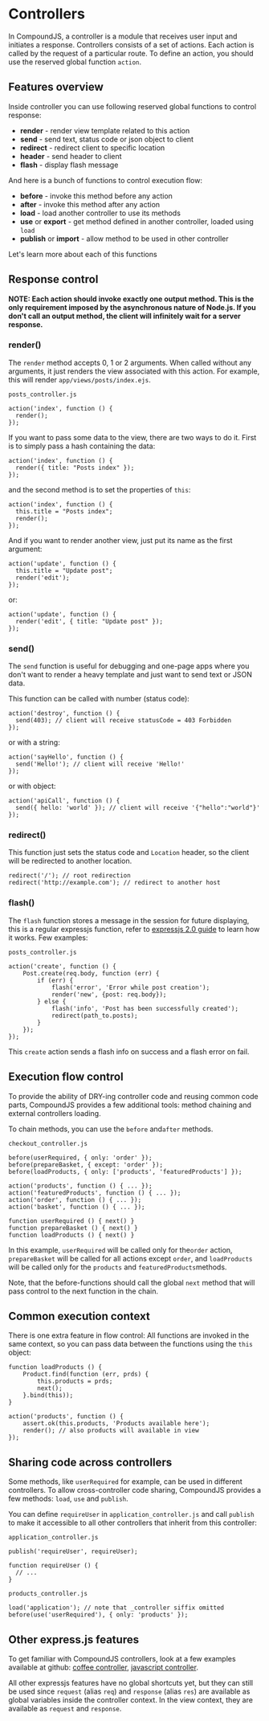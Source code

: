# Controllers

In CompoundJS, a controller is a module that receives user input and initiates a response. Controllers consists of a set of actions. Each action is called by the request of a particular route. To define an action, you should use the reserved global function `action`.

## Features overview

Inside controller you can use following reserved global functions to control response:

* <strong>render</strong> - render view template related to this action
* <strong>send</strong> - send text, status code or json object to client
* <strong>redirect</strong> - redirect client to specific location
* <strong>header</strong> - send header to client
* <strong>flash</strong> - display flash message

And here is a bunch of functions to control execution flow:

* <strong>before</strong> - invoke this method before any action
* <strong>after</strong> - invoke this method after any action
* <strong>load</strong> - load another controller to use its methods
* <strong>use</strong> or <strong>export</strong> - get method defined in another controller, loaded using `load`
* <strong>publish</strong> or <strong>import</strong> - allow method to be used in other controller

Let's learn more about each of this functions

## Response control

<strong>NOTE: Each action should invoke exactly one output method. This is the only requirement imposed by the asynchronous nature of Node.js. If you don't call an output method, the client will infinitely wait for a server response.</strong>

### render()

The `render` method accepts 0, 1 or 2 arguments. When called without any arguments, it just renders the view associated with this action. For example, this will render `app/views/posts/index.ejs`.

`posts_controller.js`
```
action('index', function () {
  render();
});
```

If you want to pass some data to the view, there are two ways to do it. First is to simply pass a hash containing the data:

```
action('index', function () {
  render({ title: "Posts index" });
});
```

and the second method is to set the properties of `this`:

```
action('index', function () {
  this.title = "Posts index";
  render();
});
```

And if you want to render another view, just put its name as the first argument:

```
action('update', function () {
  this.title = "Update post";
  render('edit');
});
```

or:

```
action('update', function () {
  render('edit', { title: "Update post" });
});
```

### send()

The `send` function is useful for debugging and one-page apps where you don't want to render a heavy template and just want to send text or JSON data.

This function can be called with number (status code):

```
action('destroy', function () {
  send(403); // client will receive statusCode = 403 Forbidden
});
```

or with a string:

```
action('sayHello', function () {
  send('Hello!'); // client will receive 'Hello!'
});
```

or with object:

```
action('apiCall', function () {
  send({ hello: 'world' }); // client will receive '{"hello":"world"}'
});
```

### redirect()

This function just sets the status code and `Location` header, so the client will be redirected to another location.

```
redirect('/'); // root redirection
redirect('http://example.com'); // redirect to another host
```

### flash()

The `flash` function stores a message in the session for future displaying, this is a regular expressjs function, refer to [expressjs 2.0 guide](http://expressjs.com/2x/guide.html#req.flash%28%29 "Expressjs 2.0 guide") to learn how it works. Few examples:

`posts_controller.js`
```
action('create', function () {
    Post.create(req.body, function (err) {
        if (err) {
            flash('error', 'Error while post creation');
            render('new', {post: req.body});
        } else {
            flash('info', 'Post has been successfully created');
            redirect(path_to.posts);
        }
    });
});
```

This `create` action sends a flash info on success and a flash error on fail.

## Execution flow control

To provide the ability of DRY-ing controller code and reusing common code parts, CompoundJS provides a few additional tools: method chaining and external controllers loading.

To chain methods, you can use the `before` and`after` methods.

`checkout_controller.js`
```
before(userRequired, { only: 'order' });
before(prepareBasket, { except: 'order' });
before(loadProducts, { only: ['products', 'featuredProducts'] });

action('products', function () { ... });
action('featuredProducts', function () { ... });
action('order', function () { ... });
action('basket', function () { ... });

function userRequired () { next() }
function prepareBasket () { next() }
function loadProducts () { next() }
```

In this example, `userRequired` will be called only for the`order` action, `prepareBasket` will be called for all actions except `order`, and `loadProducts` will be called only for the `products` and `featuredProducts`methods.

Note, that the before-functions should call the global `next` method that will pass control to the next function in the chain.

## Common execution context

There is one extra feature in flow control: All functions are invoked in the same context, so you can pass data between the functions using the `this` object:

```
function loadProducts () {
    Product.find(function (err, prds) {
        this.products = prds;
        next();
    }.bind(this));
}

action('products', function () {
    assert.ok(this.products, 'Products available here');
    render(); // also products will available in view
});
```

## Sharing code across controllers

Some methods, like `userRequired` for example, can be used in different controllers. To allow cross-controller code sharing, CompoundJS provides a few methods: `load`, `use` and `publish`.

You can define `requireUser` in `application_controller.js` and call `publish` to make it accessible to all other controllers that inherit from this controller:

`application_controller.js`
```
publish('requireUser', requireUser);

function requireUser () {
  // ...
}
```

`products_controller.js`
```
load('application'); // note that _controller siffix omitted
before(use('userRequired'), { only: 'products' });
```

## Other express.js features

To get familiar with CompoundJS controllers, look at a few examples available at github: [coffee controller](https://github.com/anatoliychakkaev/railwayjs.com/blob/master/app/controllers/pages_controller.coffee "coffee controller"), [javascript controller](https://github.com/1602/router/blob/master/app/controllers/users_controller.js "javascript controller").

All other expressjs features have no global shortcuts yet, but they can still be used since `request` (alias  `req`) and `response` (alias `res`) are available as global variables inside the controller context. In the view context, they are available as `request` and `response`.

